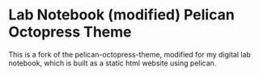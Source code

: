 
Lab Notebook (modified) Pelican Octopress Theme
===============================================

This is a fork of the pelican-octopress-theme, 
modified for my digital lab notebook, which is 
built as a static html website using pelican.




